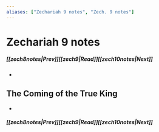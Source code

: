 ```yaml
---
aliases: ["Zechariah 9 notes", "Zech. 9 notes"]
---
```

# Zechariah 9 notes
##### <span class=arrow-left></span>[[zech8notes|Prev]]<span class=navigation-separator></span>[[zech9|Read]]<span class=navigation-separator></span>[[zech10notes|Next]]<span class=arrow-right></span>
- 
## The Coming of the True King
- 
##### <span class=arrow-left></span>[[zech8notes|Prev]]<span class=navigation-separator></span>[[zech9|Read]]<span class=navigation-separator></span>[[zech10notes|Next]]<span class=arrow-right></span>